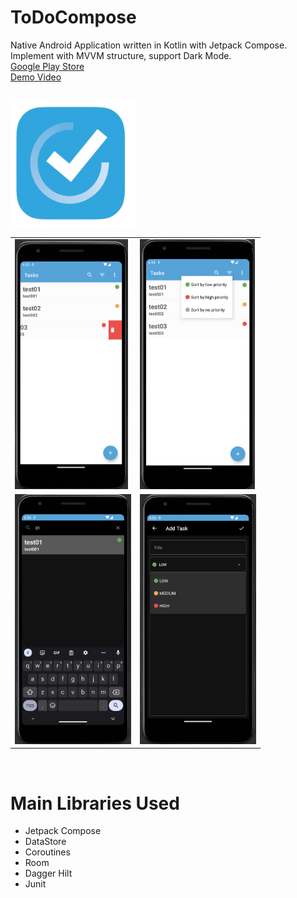 # ToDoCompose
Native Android Application written in Kotlin with Jetpack Compose.  
Implement with MVVM structure, support Dark Mode.  
[Google Play Store](https://play.google.com/store/apps/details?id=levilin.todocompose)  
[Demo Video](https://youtu.be/8xcOVmF8HjU)  
<br>

<img src="https://github.com/gy6543721/ToDoCompose/blob/main/app/src/main/res/playstore.png" height="200"/>

<br>
<table>
	<tr>
		<td>
			<img src="https://raw.githubusercontent.com/gy6543721/ToDoCompose/main/pictures/001.png" height="400"/>
		</td>
		<td>
			<img src="https://raw.githubusercontent.com/gy6543721/ToDoCompose/main/pictures/002.png" height="400"/>
		</td>
	</tr>
	<tr>
		<td>
			<img src="https://raw.githubusercontent.com/gy6543721/ToDoCompose/main/pictures/003.png" height="400"/>
		</td>
		<td>
			<img src="https://raw.githubusercontent.com/gy6543721/ToDoCompose/main/pictures/004.png" height="400"/>
		</td>
	</tr>
	<table>
		<br>

# Main Libraries Used
* Jetpack Compose
* DataStore
* Coroutines
* Room
* Dagger Hilt
* Junit
